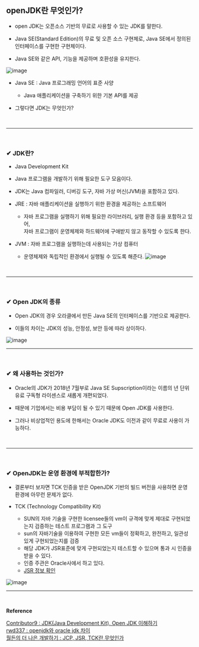 ## openJDK란 무엇인가?
- open JDK는 오픈소스 기반의 무료로 사용할 수 있는 JDK를 말한다.

- Java SE(Standard Edition)의 무료 및 오픈 소스 구현체로, Java SE에서 정의된 인터페이스를 구현한 구현체이다.

- Java SE와 같은 API, 기능을 제공하며 호환성을 유지한다.

![image](https://github.com/yejun95/Today-I-Learned/assets/121341413/12562a78-016f-47a3-88a6-8ef9dd7c1df2)
<br>

- Java SE : Java 프로그래밍 언어의 표준 사양
  - Java 애플리케이션을 구축하기 위한 기본 API를 제공

- 그렇다면 JDK는 무엇인가?
<br>
<hr>
<br>

### ✔ JDK란?
- Java Development Kit

- Java 프로그램을 개발하기 위해 필요한 도구 모음이다.

- JDK는 Java 컴파일러, 디버깅 도구, 자바 가상 머신(JVM)을 포함하고 있다.

- JRE : 자바 애플리케이션을 실행하기 위한 환경을 제공하는 소프트웨어
  - 자바 프로그램을 실행하기 위해 필요한 라이브러리, 실행 환경 등을 포함하고 있어,<br>
  자바 프로그램이 운영체제와 하드웨어에 구애받지 않고 동작할 수 있도록 한다.

- JVM : 자바 프로그램을 실행하는데 사용되는 가상 컴퓨터
  - 운영체제와 독립적인 환경에서 실행될 수 있도록 해준다.
![image](https://github.com/yejun95/Today-I-Learned/assets/121341413/4ab6e056-e687-4380-b464-5faa40aeae80)
<br>
<hr>
<br>

### ✔ Open JDK의 종류
- Open JDK의 경우 오라클에서 만든 Java SE의 인터페이스를 기반으로 제공한다.

- 이들의 차이는 JDK의 성능, 안정성, 보안 등에 따라 상이하다.

![image](https://github.com/yejun95/Today-I-Learned/assets/121341413/42c71efb-3e22-4d65-ba9b-fcd23ef6a765)
<br>
<hr>
<br>

### ✔ 왜 사용하는 것인가?
- Oracle의 JDK가 2018년 7월부로 Java SE Supscription이라는 이름의 년 단위<br>
유료 구독형 라이센스로 새롭게 개편되었다.

- 때문에 기업에서는 비용 부담이 될 수 있기 때문에 Open JDK를 사용한다.

- 그러나 비상업적인 용도에 한해서는 Oracle JDK도 이전과 같이 무료로 사용이 가능하다.
<br>
<hr>
<br>

### ✔ OpenJDK는 운영 환경에 부적합한가?
- 결론부터 보자면 TCK 인증을 받은 OpenJDK 기반의 빌드 버전을 사용하면 운영 환경에 아무런 문제가 없다.

- TCK (Technology Compatibility Kit)
  - SUN의 자바 기술을 구현한 licensee들의 vm이 규격에 맞게 제대로 구현되었는지 검증하는 테스트 프로그램과 그 도구
  - sun의 자바기술을 이용하여 구현한 모든 vm들이 정확하고, 완전하고, 일관성 있게 구현되었는지를 검증
  - 해당 JDK가 JSR표준에 맞게 구현되었는지 테스트할 수 있으며 통과 시 인증을 받을 수 있다.
  - 인증 주관은 Oracle사에서 하고 있다.
  - [JSR 정보 확인](https://www.jcp.org/en/home/index)
 
![image](https://github.com/yejun95/Today-I-Learned/assets/121341413/cc14bc98-aa22-4d16-b574-07b692bfca7a)
<br>
<hr>
<br>

**Reference**<br>

[Contributor9 : JDK(Java Development Kit), Open JDK 이해하기](https://adjh54.tistory.com/213)<br>
[rwd337 : openjdk와 oracle jdk 차이](https://rwd337.tistory.com/191)<br>
[월든의 더 나은 개발하기 : JCP, JSR, TCK란 무엇인가](https://betterdev.tistory.com/3)
